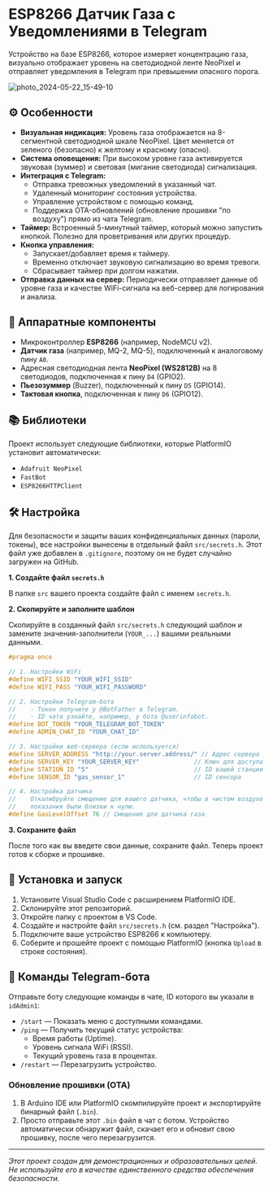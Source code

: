 # ESP8266 Датчик Газа с Уведомлениями в Telegram

Устройство на базе ESP8266, которое измеряет концентрацию газа, визуально отображает уровень на светодиодной ленте NeoPixel и отправляет уведомления в Telegram при превышении опасного порога.

![photo_2024-05-22_15-49-10](https://github.com/user-attachments/assets/58814a38-5509-411a-855c-2041240c5e7b)

## ⚙️ Особенности

- **Визуальная индикация:** Уровень газа отображается на 8-сегментной светодиодной шкале NeoPixel. Цвет меняется от зеленого (безопасно) к желтому и красному (опасно).
- **Система оповещения:** При высоком уровне газа активируется звуковая (зуммер) и световая (мигание светодиода) сигнализация.
- **Интеграция с Telegram:**
  - Отправка тревожных уведомлений в указанный чат.
  - Удаленный мониторинг состояния устройства.
  - Управление устройством с помощью команд.
  - Поддержка OTA-обновлений (обновление прошивки "по воздуху") прямо из чата Telegram.
- **Таймер:** Встроенный 5-минутный таймер, который можно запустить кнопкой. Полезно для проветривания или других процедур.
- **Кнопка управления:**
  - Запускает/добавляет время к таймеру.
  - Временно отключает звуковую сигнализацию во время тревоги.
  - Сбрасывает таймер при долгом нажатии.
- **Отправка данных на сервер:** Периодически отправляет данные об уровне газа и качестве WiFi-сигнала на веб-сервер для логирования и анализа.

## 🔌 Аппаратные компоненты

- Микроконтроллер **ESP8266** (например, NodeMCU v2).
- **Датчик газа** (например, MQ-2, MQ-5), подключенный к аналоговому пину `A0`.
- Адресная светодиодная лента **NeoPixel (WS2812B)** на 8 светодиодов, подключенная к пину `D4` (GPIO2).
- **Пьезозуммер** (Buzzer), подключенный к пину `D5` (GPIO14).
- **Тактовая кнопка**, подключенная к пину `D6` (GPIO12).

## 📚 Библиотеки

Проект использует следующие библиотеки, которые PlatformIO установит автоматически:

- `Adafruit NeoPixel`
- `FastBot`
- `ESP8266HTTPClient`

## 🛠️ Настройка

Для безопасности и защиты ваших конфиденциальных данных (пароли, токены), все настройки вынесены в отдельный файл `src/secrets.h`. Этот файл уже добавлен в `.gitignore`, поэтому он не будет случайно загружен на GitHub.

**1. Создайте файл `secrets.h`**

В папке `src` вашего проекта создайте файл с именем `secrets.h`.

**2. Скопируйте и заполните шаблон**

Скопируйте в созданный файл `src/secrets.h` следующий шаблон и замените значения-заполнители (`YOUR_...`) вашими реальными данными.

```cpp
#pragma once

// 1. Настройки WiFi
#define WIFI_SSID "YOUR_WIFI_SSID"
#define WIFI_PASS "YOUR_WIFI_PASSWORD"

// 2. Настройки Telegram-бота
//    - Токен получите у @BotFather в Telegram.
//    - ID чата узнайте, например, у бота @userinfobot.
#define BOT_TOKEN "YOUR_TELEGRAM_BOT_TOKEN"
#define ADMIN_CHAT_ID "YOUR_CHAT_ID"

// 3. Настройки веб-сервера (если используется)
#define SERVER_ADDRESS "http://your.server.address/" // Адрес сервера
#define SERVER_KEY "YOUR_SERVER_KEY"               // Ключ для доступа к серверу
#define STATION_ID "5"                             // ID вашей станции
#define SENSOR_ID "gas_sensor_1"                   // ID сенсора

// 4. Настройка датчика
//    Откалибруйте смещение для вашего датчика, чтобы в чистом воздухе
//    показания были близки к нулю.
#define GasLevelOffset 76 // Смещение для датчика газа
```

**3. Сохраните файл**

После того как вы введете свои данные, сохраните файл. Теперь проект готов к сборке и прошивке.

## 🚀 Установка и запуск

1.  Установите Visual Studio Code с расширением PlatformIO IDE.
2.  Склонируйте этот репозиторий.
3.  Откройте папку с проектом в VS Code.
4.  Создайте и настройте файл `src/secrets.h` (см. раздел "Настройка").
5.  Подключите ваше устройство ESP8266 к компьютеру.
6.  Соберите и прошейте проект с помощью PlatformIO (кнопка `Upload` в строке состояния).

## 🤖 Команды Telegram-бота

Отправьте боту следующие команды в чате, ID которого вы указали в `idAdmin1`:

- `/start` — Показать меню с доступными командами.
- `/ping` — Получить текущий статус устройства:
  - Время работы (Uptime).
  - Уровень сигнала WiFi (RSSI).
  - Текущий уровень газа в процентах.
- `/restart` — Перезагрузить устройство.

### Обновление прошивки (OTA)

1.  В Arduino IDE или PlatformIO скомпилируйте проект и экспортируйте бинарный файл (`.bin`).
2.  Просто отправьте этот `.bin` файл в чат с ботом. Устройство автоматически обнаружит файл, скачает его и обновит свою прошивку, после чего перезагрузится.

---

_Этот проект создан для демонстрационных и образовательных целей. Не используйте его в качестве единственного средства обеспечения безопасности._

